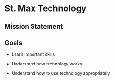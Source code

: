 # St. Max Technology


## Mission Statement

## Goals

* Learn important skills

* Understand how technology works

* Understand how to use technology appropriately

